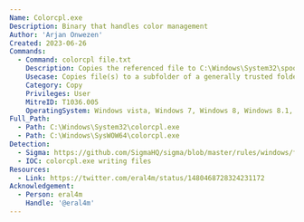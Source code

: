 ```yaml
---
Name: Colorcpl.exe
Description: Binary that handles color management
Author: 'Arjan Onwezen'
Created: 2023-06-26
Commands:
  - Command: colorcpl file.txt
    Description: Copies the referenced file to C:\Windows\System32\spool\drivers\color\.
    Usecase: Copies file(s) to a subfolder of a generally trusted folder (c:\Windows\System32), which can be used to hide files or make them blend into the environment.
    Category: Copy
    Privileges: User
    MitreID: T1036.005
    OperatingSystem: Windows vista, Windows 7, Windows 8, Windows 8.1, Windows 10, Windows 11
Full_Path:
  - Path: C:\Windows\System32\colorcpl.exe
  - Path: C:\Windows\SysWOW64\colorcpl.exe
Detection:
  - Sigma: https://github.com/SigmaHQ/sigma/blob/master/rules/windows/file/file_event/file_event_win_susp_colorcpl.yml
  - IOC: colorcpl.exe writing files
Resources:
  - Link: https://twitter.com/eral4m/status/1480468728324231172
Acknowledgement:
  - Person: eral4m
    Handle: '@eral4m'
---
```

